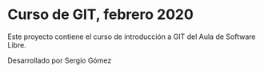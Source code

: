 # Curso de GIT, febrero  2020

Este proyecto contiene el curso de introducción a GIT del Aula de Software Libre.

Desarrollado por Sergio Gómez
